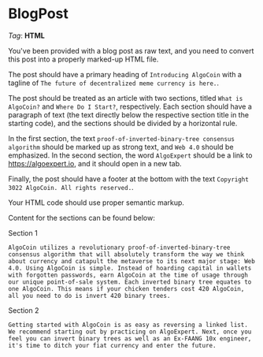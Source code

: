 # BlogPost

_Tag_: **HTML**

You've been provided with a blog post as raw text, and you need to convert this post into a properly marked-up HTML file.

The post should have a primary heading of `Introducing AlgoCoin` with a tagline of `The future of decentralized meme currency is here.`.

The post should be treated as an article with two sections, titled `What is AlgoCoin?` and `Where Do I Start?`, respectively. Each section should have a paragraph of text (the text directly below the respective section title in the starting code), and the sections should be divided by a horizontal rule.

In the first section, the text `proof-of-inverted-binary-tree consensus algorithm` should be marked up as strong text, and `Web 4.0` should be emphasized. In the second section, the word `AlgoExpert` should be a link to <https://algoexpert.io>, and it should open in a new tab.

Finally, the post should have a footer at the bottom with the text `Copyright 3022 AlgoCoin. All rights reserved.`.

Your HTML code should use proper semantic markup.

Content for the sections can be found below:

Section 1

```Text
AlgoCoin utilizes a revolutionary proof-of-inverted-binary-tree consensus algorithm that will absolutely transform the way we think about currency and catapult the metaverse to its next major stage: Web 4.0. Using AlgoCoin is simple. Instead of hoarding capital in wallets with forgotten passwords, earn AlgoCoin at the time of usage through our unique point-of-sale system. Each inverted binary tree equates to one AlgoCoin. This means if your chicken tenders cost 420 AlgoCoin, all you need to do is invert 420 binary trees.
```

Section 2

```Text
Getting started with AlgoCoin is as easy as reversing a linked list. We recommend starting out by practicing on AlgoExpert. Next, once you feel you can invert binary trees as well as an Ex-FAANG 10x engineer, it's time to ditch your fiat currency and enter the future.
```

